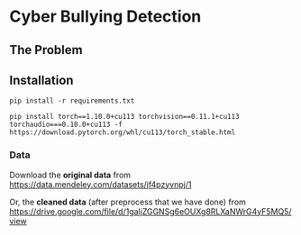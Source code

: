 # Cyber Bullying Detection

## The Problem



## Installation

```
pip install -r requirements.txt
```

```
pip install torch==1.10.0+cu113 torchvision==0.11.1+cu113 torchaudio===0.10.0+cu113 -f https://download.pytorch.org/whl/cu113/torch_stable.html
```


### Data

Download the **original data** from https://data.mendeley.com/datasets/jf4pzyvnpj/1

Or, the **cleaned data** (after preprocess that we have done) from https://drive.google.com/file/d/1galjZGGNSg6eOUXg8RLXaNWrG4yF5MQ5/view


